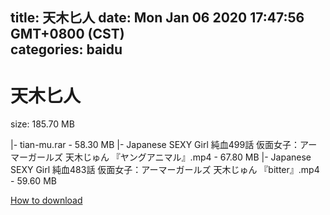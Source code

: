 
title: 天木匕人
date: Mon Jan 06 2020 17:47:56 GMT+0800 (CST)    
categories: baidu
---

# 天木匕人
size: 185.70 MB
 
 
|- tian-mu.rar - 58.30 MB
|- Japanese SEXY Girl 純血499話 仮面女子：アーマーガールズ 天木じゅん 『ヤングアニマル』.mp4 - 67.80 MB
|- Japanese SEXY Girl 純血483話 仮面女子：アーマーガールズ 天木じゅん 『bitter』.mp4 - 59.60 MB

[How to download](https://bpcam.bemobtrk.com/go/2ceec3aa-1ca2-46d6-b9ff-aaa5c184517c?jno=25)